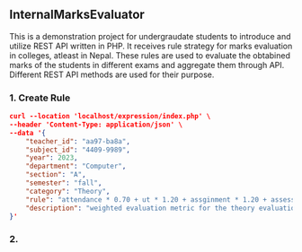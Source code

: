 ## InternalMarksEvaluator

This is a demonstration project for undergraudate students to introduce and utilize REST API written in PHP. It receives
rule strategy for marks evaluation in colleges, atleast in Nepal. These rules are used to evaluate the obtabined marks
of the students in different exams and aggregate them through API. Different REST API methods are used for their 
purpose.

### 1. Create Rule
```Json
curl --location 'localhost/expression/index.php' \
--header 'Content-Type: application/json' \
--data '{
    "teacher_id": "aa97-ba8a",
    "subject_id": "4409-9989",
    "year": 2023,
    "department": "Computer",
    "section": "A",
    "semester": "fall",
    "category": "Theory",
    "rule": "attendance * 0.70 + ut * 1.20 + assginment * 1.20 + assessment * 1.20 * presentation * 0.5",
    "description": "weighted evaluation metric for the theory evaluation of web technology"
}'
```

### 2. 
